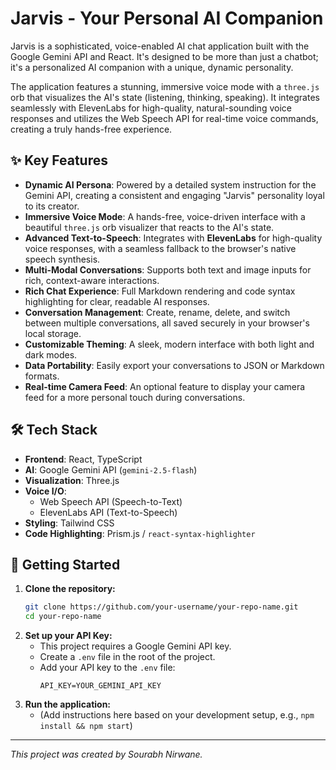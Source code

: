 # Jarvis - Your Personal AI Companion

Jarvis is a sophisticated, voice-enabled AI chat application built with the Google Gemini API and React. It's designed to be more than just a chatbot; it's a personalized AI companion with a unique, dynamic personality.

The application features a stunning, immersive voice mode with a `three.js` orb that visualizes the AI's state (listening, thinking, speaking). It integrates seamlessly with ElevenLabs for high-quality, natural-sounding voice responses and utilizes the Web Speech API for real-time voice commands, creating a truly hands-free experience.

## ✨ Key Features

-   **Dynamic AI Persona**: Powered by a detailed system instruction for the Gemini API, creating a consistent and engaging "Jarvis" personality loyal to its creator.
-   **Immersive Voice Mode**: A hands-free, voice-driven interface with a beautiful `three.js` orb visualizer that reacts to the AI's state.
-   **Advanced Text-to-Speech**: Integrates with **ElevenLabs** for high-quality voice responses, with a seamless fallback to the browser's native speech synthesis.
-   **Multi-Modal Conversations**: Supports both text and image inputs for rich, context-aware interactions.
-   **Rich Chat Experience**: Full Markdown rendering and code syntax highlighting for clear, readable AI responses.
-   **Conversation Management**: Create, rename, delete, and switch between multiple conversations, all saved securely in your browser's local storage.
-   **Customizable Theming**: A sleek, modern interface with both light and dark modes.
-   **Data Portability**: Easily export your conversations to JSON or Markdown formats.
-   **Real-time Camera Feed**: An optional feature to display your camera feed for a more personal touch during conversations.

## 🛠️ Tech Stack

-   **Frontend**: React, TypeScript
-   **AI**: Google Gemini API (`gemini-2.5-flash`)
-   **Visualization**: Three.js
-   **Voice I/O**:
    -   Web Speech API (Speech-to-Text)
    -   ElevenLabs API (Text-to-Speech)
-   **Styling**: Tailwind CSS
-   **Code Highlighting**: Prism.js / `react-syntax-highlighter`

## 🚀 Getting Started

1.  **Clone the repository:**
    ```bash
    git clone https://github.com/your-username/your-repo-name.git
    cd your-repo-name
    ```
2.  **Set up your API Key:**
    -   This project requires a Google Gemini API key.
    -   Create a `.env` file in the root of the project.
    -   Add your API key to the `.env` file:
        ```
        API_KEY=YOUR_GEMINI_API_KEY
        ```
3.  **Run the application:**
    -   (Add instructions here based on your development setup, e.g., `npm install && npm start`)

---

_This project was created by Sourabh Nirwane._

